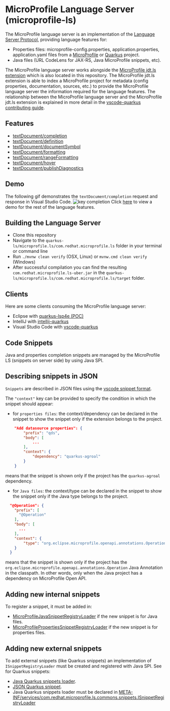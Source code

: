 MicroProfile Language Server (microprofile-ls)
===========================

The MicroProfile language server is an implementation of the 
[Language Server Protocol](https://github.com/Microsoft/language-server-protocol), providing
language features for: 

 * Properties files: microprofile-config.properties, application.properties, application.yaml files from a
[MicroProfile](https://microprofile.io/) or [Quarkus](https://quarkus.io/) project.
 * Java files (URL CodeLens for JAX-RS, Java MicroProfile snippets, etc).

The MicroProfile language server works alongside the [MicroProfile jdt.ls extension](https://github.com/redhat-developer/quarkus-ls/tree/master/microprofile.jdt)
which is also located in this repository. The MicroProfile jdt.ls extension is able to index
a MicroProfile project for metadata (config properties, documentation, sources, etc.) to provide the 
MicroProfile language server the information required for the language features.
The relationship between the MicroProfile language server and the MicroProfile jdt.ls extension is explained 
in more detail in the 
[vscode-quarkus contributing guide](https://github.com/redhat-developer/vscode-quarkus/blob/master/CONTRIBUTING.md).

Features
--------------

* [textDocument/completion](https://microsoft.github.io/language-server-protocol/specifications/specification-3-14/#textDocument_completion)
* [textDocument/definition](https://microsoft.github.io/language-server-protocol/specifications/specification-3-14#textDocument_definition)
* [textDocument/documentSymbol](https://microsoft.github.io/language-server-protocol/specifications/specification-3-14/#textDocument_documentSymbol)
* [textDocument/formatting](https://microsoft.github.io/language-server-protocol/specifications/specification-3-14/#textDocument_formatting)
* [textDocument/rangeFormatting](https://microsoft.github.io/language-server-protocol/specifications/specification-3-14/#textDocument_rangeFormatting)
* [textDocument/hover](https://microsoft.github.io/language-server-protocol/specifications/specification-3-14/#textDocument_hover)
* [textDocument/publishDiagnostics](https://microsoft.github.io/language-server-protocol/specifications/specification-3-14/#textDocument_publishDiagnostics)

Demo
--------------
The following gif demonstrates the `textDocument/completion` request and response in Visual Studio Code.
![key completion](./demos/textDocument_completion.gif)
Click [here](./demos/DEMO.md) to view a demo for the rest of the language features.

Building the Language Server
--------------
* Clone this repository
* Navigate to the `quarkus-ls/microprofile.ls/com.redhat.microprofile.ls` folder in your terminal or command line
* Run `./mvnw clean verify` (OSX, Linux) or `mvnw.cmd clean verify` (Windows)
* After successful compilation you can find the resulting `com.redhat.microprofile.ls-uber.jar` in the
`quarkus-ls/microprofile.ls/com.redhat.microprofile.ls/target` folder.

Clients
-------

Here are some clients consuming the MicroProfile language server:

 * Eclipse with [quarkus-lsp4e (POC)](https://github.com/angelozerr/quarkus-lsp4e)
 * IntelliJ with [intellij-quarkus](https://github.com/jeffmaury/intellij-quarkus)
 * Visual Studio Code with [vscode-quarkus](https://github.com/redhat-developer/vscode-quarkus)
 
Code Snippets
-------

Java and properties completion snippets are managed by the MicroProfile LS (snippets on server side) by using Java SPI.

## Describing snippets in JSON

`Snippets` are described in JSON files using the [vscode snippet format](https://code.visualstudio.com/docs/editor/userdefinedsnippets#_create-your-own-snippets).

The `"context"` key can be provided to specify the condition in which the snippet should appear:

 * for `properties files`: the context/dependency can be declared in the snippet to show the snippet only if the extension belongs to the project.

```json
	"Add datasource properties": {
		"prefix": "qds",
		"body": [
			...
		],
		"context": {
			"dependency": "quarkus-agroal"
		}
	}
```

means that the snippet is shown only if the project has the `quarkus-agroal` dependency.
    
 * for `Java files`: the context/type can be declared in the snippet to show the snippet only if the Java type belongs to the project.

```json
  "@Operation": {
    "prefix": [
      "@Operation"
    ],
    "body": [
      ...
    ],
    "context": {
    	"type": "org.eclipse.microprofile.openapi.annotations.Operation"
    }
  }
```

means that the snippet is shown only if the project has the `org.eclipse.microprofile.openapi.annotations.Operation` Java Annotation in the classpath. In other words, only when the Java project has a dependency on MicroProfile Open API.
 
## Adding new internal snippets

To register a snippet, it must be added in:

 * [MicroProfileJavaSnippetRegistryLoader](https://github.com/redhat-developer/quarkus-ls/blob/master/microprofile.ls/com.redhat.microprofile.ls/src/main/java/com/redhat/microprofile/snippets/MicroProfileJavaSnippetRegistryLoader.java) if the new snippet is for Java files. 
 * [MicroProfilePropertiesSnippetRegistryLoader](https://github.com/redhat-developer/quarkus-ls/blob/master/microprofile.ls/com.redhat.microprofile.ls/src/main/java/com/redhat/microprofile/snippets/MicroProfilePropertiesSnippetRegistryLoader.java) if the new snippet is for properties files.

## Adding new external snippets

To add external snippets (like Quarkus snippets) an implementation of `ISnippetRegistryLoader` must be created and registered with Java SPI. See for Quarkus snippets:

 * [Java Quarkus snippets loader](https://github.com/redhat-developer/quarkus-ls/tree/master/microprofile.ls/com.redhat.microprofile.ls/src/main/java/com/redhat/quarkus/snippets).
 * [JSON Quarkus snippet](https://github.comredhat-developer/quarkus-ls/tree/master/microprofile.ls/com.redhat.microprofile.ls/src/main/resources/com/redhat/quarkus/snippets).
 * Java Quarkus snippets loader must be declared in [META-INF/services/com.redhat.microprofile.ls.commons.snippets.ISnippetRegistryLoader](https://github.com/redhat-developer/quarkus-ls/blob/master/microprofile.ls/com.redhat.microprofile.ls/src/main/resources/META-INF/services/com.redhat.microprofile.ls.commons.snippets.ISnippetRegistryLoader) 
